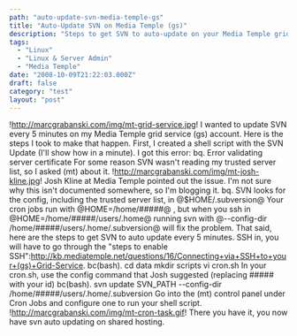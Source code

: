 ```yaml
---
path: "auto-update-svn-media-temple-gs"
title: "Auto-Update SVN on Media Temple (gs)"
description: "Steps to get SVN to auto-update on your Media Temple grid service (gs) account."
tags: 
  - "Linux"
  - "Linux & Server Admin"
  - "Media Temple"
date: "2008-10-09T21:22:03.000Z"
draft: false
category: "test"
layout: "post"
---
```


!http://marcgrabanski.com/img/mt-grid-service.jpg! I wanted to update SVN every 5 minutes on my Media Temple grid service (gs) account. Here is the steps I took to make that happen. First, I created a shell script with the SVN Update (I'll show how in a minute). I got this error: bq. Error validating server certificate For some reason SVN wasn't reading my trusted server list, so I asked (mt) about it. !http://marcgrabanski.com/img/mt-josh-kline.jpg! Josh Kline at Media Temple pointed out the issue. I'm not sure why this isn't documented somewhere, so I'm blogging it. bq. SVN looks for the config, including the trusted server list, in @$HOME/.subversion@ Your cron jobs run with @HOME=/home/#####@ , but when you ssh in @HOME=/home/#####/users/.home@ running svn with @--config-dir /home/#####/users/.home/.subversion@ will fix the problem. That said, here are the steps to get SVN to auto update every 5 minutes. SSH in, you will have to go through the "steps to enable SSH":http://kb.mediatemple.net/questions/16/Connecting+via+SSH+to+your+(gs)+Grid-Service. bc(bash). cd data mkdir scripts vi cron.sh In your cron.sh, use the config command that Josh suggested (replacing ##### with your id) bc(bash). svn update SVN_PATH --config-dir /home/#####/users/.home/.subversion Go into the (mt) control panel under Cron Jobs and configure one to run your shell script. !http://marcgrabanski.com/img/mt-cron-task.gif! There you have it, you now have svn auto updating on shared hosting.